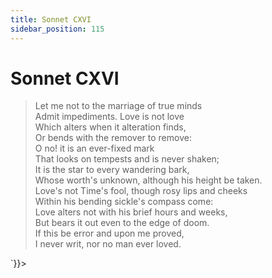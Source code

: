 ```yaml
---
title: Sonnet CXVI
sidebar_position: 115
---
```

<div dangerouslySetInnerHTML={{__html: `<div><HTML><HEAD><TITLE>Sonnet CXVI</TITLE></HEAD>
<BODY><H1>Sonnet CXVI</H1>

<BLOCKQUOTE>Let me not to the marriage of true minds<BR>
Admit impediments. Love is not love<BR>
Which alters when it alteration finds,<BR>
Or bends with the remover to remove:<BR>
O no! it is an ever-fixed mark<BR>
That looks on tempests and is never shaken;<BR>
It is the star to every wandering bark,<BR>
Whose worth's unknown, although his height be taken.<BR>
Love's not Time's fool, though rosy lips and cheeks<BR>
Within his bending sickle's compass come:<BR>
Love alters not with his brief hours and weeks,<BR>
But bears it out even to the edge of doom.<BR>
  If this be error and upon me proved,<BR>
  I never writ, nor no man ever loved.<BR>
</BLOCKQUOTE>

</BODY></HTML>
</div>`}}></div>